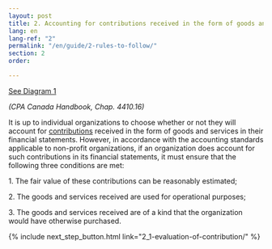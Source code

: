 ```yaml
---
layout: post
title: 2. Accounting for contributions received in the form of goods and services
lang: en
lang-ref: "2"
permalink: "/en/guide/2-rules-to-follow/"
section: 2
order: 

---
```

<a href="{{ site.baseurl }}/assets/schema-diagram/diagram1.pdf" class="toolkit" target="_blank">See Diagram 1</a>

_(CPA Canada Handbook, Chap. 4410.16)_

It is up to individual organizations to choose whether or not they will account for <a href="{{site.baseurl}}/toolkit/glossary#contributions" target="_blank" title="contributions">contributions</a> received in the form of goods and services in their financial statements. However, in accordance with the accounting standards applicable to non-profit organizations, if an organization does account for such contributions in its financial statements, it must ensure that the following three conditions are met:

1\. The fair value of these contributions can be reasonably estimated;

2\. The goods and services received are used for operational purposes;

3\. The goods and services received are of a kind that the organization would have otherwise purchased.

{% include next_step_button.html link="2_1-evaluation-of-contribution/" %}